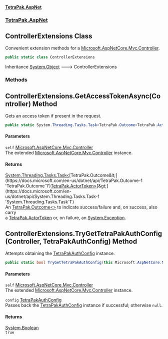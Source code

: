 #### [TetraPak.AspNet](index.md 'index')
### [TetraPak.AspNet](TetraPak_AspNet.md 'TetraPak.AspNet')
## ControllerExtensions Class
Convenient extension methods for a [Microsoft.AspNetCore.Mvc.Controller](https://docs.microsoft.com/en-us/dotnet/api/Microsoft.AspNetCore.Mvc.Controller 'Microsoft.AspNetCore.Mvc.Controller').  
```csharp
public static class ControllerExtensions
```

Inheritance [System.Object](https://docs.microsoft.com/en-us/dotnet/api/System.Object 'System.Object') &#129106; ControllerExtensions  
### Methods
<a name='TetraPak_AspNet_ControllerExtensions_GetAccessTokenAsync(Microsoft_AspNetCore_Mvc_Controller)'></a>
## ControllerExtensions.GetAccessTokenAsync(Controller) Method
Gets an access token if present in the request.  
```csharp
public static System.Threading.Tasks.Task<TetraPak.Outcome<TetraPak.ActorToken>> GetAccessTokenAsync(this Microsoft.AspNetCore.Mvc.Controller self);
```
#### Parameters
<a name='TetraPak_AspNet_ControllerExtensions_GetAccessTokenAsync(Microsoft_AspNetCore_Mvc_Controller)_self'></a>
`self` [Microsoft.AspNetCore.Mvc.Controller](https://docs.microsoft.com/en-us/dotnet/api/Microsoft.AspNetCore.Mvc.Controller 'Microsoft.AspNetCore.Mvc.Controller')  
The extended [Microsoft.AspNetCore.Mvc.Controller](https://docs.microsoft.com/en-us/dotnet/api/Microsoft.AspNetCore.Mvc.Controller 'Microsoft.AspNetCore.Mvc.Controller') instance.  
  
#### Returns
[System.Threading.Tasks.Task&lt;](https://docs.microsoft.com/en-us/dotnet/api/System.Threading.Tasks.Task-1 'System.Threading.Tasks.Task`1')[TetraPak.Outcome&lt;](https://docs.microsoft.com/en-us/dotnet/api/TetraPak.Outcome-1 'TetraPak.Outcome`1')[TetraPak.ActorToken](https://docs.microsoft.com/en-us/dotnet/api/TetraPak.ActorToken 'TetraPak.ActorToken')[&gt;](https://docs.microsoft.com/en-us/dotnet/api/TetraPak.Outcome-1 'TetraPak.Outcome`1')[&gt;](https://docs.microsoft.com/en-us/dotnet/api/System.Threading.Tasks.Task-1 'System.Threading.Tasks.Task`1')  
An [TetraPak.Outcome&lt;&gt;](https://docs.microsoft.com/en-us/dotnet/api/TetraPak.Outcome-1 'TetraPak.Outcome`1') to indicate success/failure and, on success, also carry  
a [TetraPak.ActorToken](https://docs.microsoft.com/en-us/dotnet/api/TetraPak.ActorToken 'TetraPak.ActorToken') or, on failure, an [System.Exception](https://docs.microsoft.com/en-us/dotnet/api/System.Exception 'System.Exception').  
  
<a name='TetraPak_AspNet_ControllerExtensions_TryGetTetraPakAuthConfig(Microsoft_AspNetCore_Mvc_Controller_TetraPak_AspNet_TetraPakAuthConfig)'></a>
## ControllerExtensions.TryGetTetraPakAuthConfig(Controller, TetraPakAuthConfig) Method
Attempts obtaining the [TetraPakAuthConfig](TetraPak_AspNet_TetraPakAuthConfig.md 'TetraPak.AspNet.TetraPakAuthConfig') instance.  
```csharp
public static bool TryGetTetraPakAuthConfig(this Microsoft.AspNetCore.Mvc.Controller self, out TetraPak.AspNet.TetraPakAuthConfig config);
```
#### Parameters
<a name='TetraPak_AspNet_ControllerExtensions_TryGetTetraPakAuthConfig(Microsoft_AspNetCore_Mvc_Controller_TetraPak_AspNet_TetraPakAuthConfig)_self'></a>
`self` [Microsoft.AspNetCore.Mvc.Controller](https://docs.microsoft.com/en-us/dotnet/api/Microsoft.AspNetCore.Mvc.Controller 'Microsoft.AspNetCore.Mvc.Controller')  
The extended [Microsoft.AspNetCore.Mvc.Controller](https://docs.microsoft.com/en-us/dotnet/api/Microsoft.AspNetCore.Mvc.Controller 'Microsoft.AspNetCore.Mvc.Controller') instance.  
  
<a name='TetraPak_AspNet_ControllerExtensions_TryGetTetraPakAuthConfig(Microsoft_AspNetCore_Mvc_Controller_TetraPak_AspNet_TetraPakAuthConfig)_config'></a>
`config` [TetraPakAuthConfig](TetraPak_AspNet_TetraPakAuthConfig.md 'TetraPak.AspNet.TetraPakAuthConfig')  
Passes back the [TetraPakAuthConfig](TetraPak_AspNet_TetraPakAuthConfig.md 'TetraPak.AspNet.TetraPakAuthConfig') instance if successful; otherwise `null`.   
  
#### Returns
[System.Boolean](https://docs.microsoft.com/en-us/dotnet/api/System.Boolean 'System.Boolean')  
`true`
  
